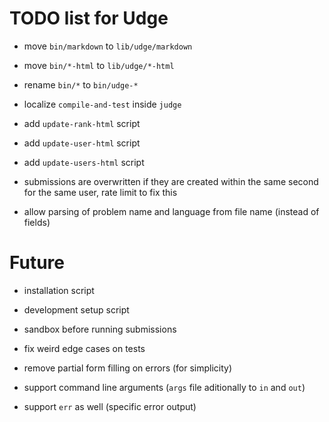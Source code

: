 TODO list for Udge
==================

* move `bin/markdown` to `lib/udge/markdown`

* move `bin/*-html` to `lib/udge/*-html`

* rename `bin/*` to `bin/udge-*`

* localize `compile-and-test` inside `judge`

* add `update-rank-html` script

* add `update-user-html` script

* add `update-users-html` script

* submissions are overwritten if they are created within the same second for the same user, rate limit to fix this

* allow parsing of problem name and language from file name (instead of fields)

Future
======

* installation script

* development setup script

* sandbox before running submissions

* fix weird edge cases on tests

* remove partial form filling on errors (for simplicity)

* support command line arguments (`args` file aditionally to `in` and `out`)

* support `err` as well (specific error output)
